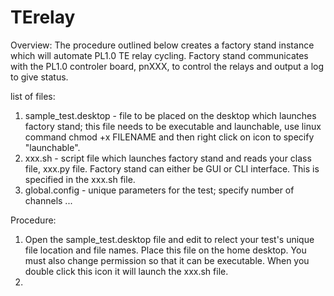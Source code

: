 # TErelay

Overview: The procedure outlined below creates a factory stand instance which will automate PL1.0 TE relay cycling.  Factory stand communicates with the PL1.0 controler board, pnXXX, to control the relays and output a log to give status.  

list of files:
1.  sample_test.desktop - file to be placed on the desktop which launches factory stand; this file needs to be executable and launchable, use linux command chmod +x FILENAME and then right click on icon to specify "launchable".
2.  xxx.sh - script file which launches factory stand and reads your class file, xxx.py file.  Factory stand can either be GUI or CLI interface.  This is specified in the xxx.sh file.  
3.  global.config - unique parameters for the test; specify number of channels ... 

Procedure: 
1.  Open the sample_test.desktop file and edit to relect your test's unique file location and file names.  Place this file on the home desktop.  You must also change permission so that it can be executable.  When you double click this icon it will launch the xxx.sh file.
2.  
